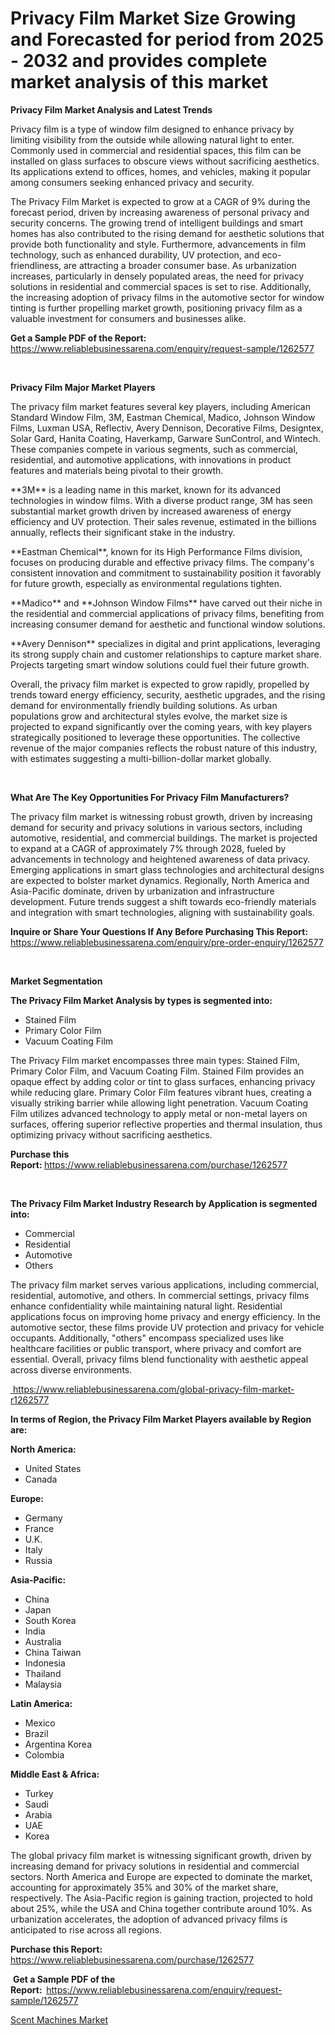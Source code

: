 <p><h1>Privacy Film Market Size Growing and Forecasted for period from 2025 - 2032 and provides complete market analysis of this market</h1></p><p><strong>Privacy Film Market Analysis and Latest Trends</strong></p>
<p><p>Privacy film is a type of window film designed to enhance privacy by limiting visibility from the outside while allowing natural light to enter. Commonly used in commercial and residential spaces, this film can be installed on glass surfaces to obscure views without sacrificing aesthetics. Its applications extend to offices, homes, and vehicles, making it popular among consumers seeking enhanced privacy and security.</p><p>The Privacy Film Market is expected to grow at a CAGR of 9% during the forecast period, driven by increasing awareness of personal privacy and security concerns. The growing trend of intelligent buildings and smart homes has also contributed to the rising demand for aesthetic solutions that provide both functionality and style. Furthermore, advancements in film technology, such as enhanced durability, UV protection, and eco-friendliness, are attracting a broader consumer base. As urbanization increases, particularly in densely populated areas, the need for privacy solutions in residential and commercial spaces is set to rise. Additionally, the increasing adoption of privacy films in the automotive sector for window tinting is further propelling market growth, positioning privacy film as a valuable investment for consumers and businesses alike.</p></p>
<p><strong>Get a Sample PDF of the Report:&nbsp;</strong> <a href="https://www.reliablebusinessarena.com/enquiry/request-sample/1262577?utm_campaign=2514&utm_medium=2&utm_source=Github&utm_content=ia&utm_term=05042025&utm_id=privacy-film">https://www.reliablebusinessarena.com/enquiry/request-sample/1262577</a></p>
<p>&nbsp;</p>
<p><strong>Privacy Film Major Market Players</strong></p>
<p><p>The privacy film market features several key players, including American Standard Window Film, 3M, Eastman Chemical, Madico, Johnson Window Films, Luxman USA, Reflectiv, Avery Dennison, Decorative Films, Designtex, Solar Gard, Hanita Coating, Haverkamp, Garware SunControl, and Wintech. These companies compete in various segments, such as commercial, residential, and automotive applications, with innovations in product features and materials being pivotal to their growth.</p><p>**3M** is a leading name in this market, known for its advanced technologies in window films. With a diverse product range, 3M has seen substantial market growth driven by increased awareness of energy efficiency and UV protection. Their sales revenue, estimated in the billions annually, reflects their significant stake in the industry.</p><p>**Eastman Chemical**, known for its High Performance Films division, focuses on producing durable and effective privacy films. The company's consistent innovation and commitment to sustainability position it favorably for future growth, especially as environmental regulations tighten. </p><p>**Madico** and **Johnson Window Films** have carved out their niche in the residential and commercial applications of privacy films, benefiting from increasing consumer demand for aesthetic and functional window solutions. </p><p>**Avery Dennison** specializes in digital and print applications, leveraging its strong supply chain and customer relationships to capture market share. Projects targeting smart window solutions could fuel their future growth.</p><p>Overall, the privacy film market is expected to grow rapidly, propelled by trends toward energy efficiency, security, aesthetic upgrades, and the rising demand for environmentally friendly building solutions. As urban populations grow and architectural styles evolve, the market size is projected to expand significantly over the coming years, with key players strategically positioned to leverage these opportunities. The collective revenue of the major companies reflects the robust nature of this industry, with estimates suggesting a multi-billion-dollar market globally.</p></p>
<p>&nbsp;</p>
<p><strong>What Are The Key Opportunities For Privacy Film Manufacturers?</strong></p>
<p><p>The privacy film market is witnessing robust growth, driven by increasing demand for security and privacy solutions in various sectors, including automotive, residential, and commercial buildings. The market is projected to expand at a CAGR of approximately 7% through 2028, fueled by advancements in technology and heightened awareness of data privacy. Emerging applications in smart glass technologies and architectural designs are expected to bolster market dynamics. Regionally, North America and Asia-Pacific dominate, driven by urbanization and infrastructure development. Future trends suggest a shift towards eco-friendly materials and integration with smart technologies, aligning with sustainability goals.</p></p>
<p><strong>Inquire or Share Your Questions If Any Before Purchasing This Report:</strong> <a href="https://www.reliablebusinessarena.com/enquiry/pre-order-enquiry/1262577?utm_campaign=2514&utm_medium=2&utm_source=Github&utm_content=ia&utm_term=05042025&utm_id=privacy-film">https://www.reliablebusinessarena.com/enquiry/pre-order-enquiry/1262577</a></p>
<p>&nbsp;</p>
<p><strong>Market Segmentation</strong></p>
<p><strong>The Privacy Film Market Analysis by types is segmented into:</strong></p>
<p><ul><li>Stained Film</li><li>Primary Color Film</li><li>Vacuum Coating Film</li></ul></p>
<p><p>The Privacy Film market encompasses three main types: Stained Film, Primary Color Film, and Vacuum Coating Film. Stained Film provides an opaque effect by adding color or tint to glass surfaces, enhancing privacy while reducing glare. Primary Color Film features vibrant hues, creating a visually striking barrier while allowing light penetration. Vacuum Coating Film utilizes advanced technology to apply metal or non-metal layers on surfaces, offering superior reflective properties and thermal insulation, thus optimizing privacy without sacrificing aesthetics.</p></p>
<p><strong>Purchase this Report:&nbsp;</strong><a href="https://www.reliablebusinessarena.com/purchase/1262577?utm_campaign=2514&utm_medium=2&utm_source=Github&utm_content=ia&utm_term=05042025&utm_id=privacy-film">https://www.reliablebusinessarena.com/purchase/1262577</a></p>
<p>&nbsp;</p>
<p><strong>The Privacy Film Market Industry Research by Application is segmented into:</strong></p>
<p><ul><li>Commercial</li><li>Residential</li><li>Automotive</li><li>Others</li></ul></p>
<p><p>The privacy film market serves various applications, including commercial, residential, automotive, and others. In commercial settings, privacy films enhance confidentiality while maintaining natural light. Residential applications focus on improving home privacy and energy efficiency. In the automotive sector, these films provide UV protection and privacy for vehicle occupants. Additionally, "others" encompass specialized uses like healthcare facilities or public transport, where privacy and comfort are essential. Overall, privacy films blend functionality with aesthetic appeal across diverse environments.</p></p>
<p><a href="https://www.reliablebusinessarena.com/global-privacy-film-market-r1262577?utm_campaign=2514&utm_medium=2&utm_source=Github&utm_content=ia&utm_term=05042025&utm_id=privacy-film">&nbsp;https://www.reliablebusinessarena.com/global-privacy-film-market-r1262577</a></p>
<p><strong>In terms of Region, the Privacy Film Market Players available by Region are:</strong></p>
<p>
    <p> <strong> North America: </strong>
        <ul>
            <li>United States</li>
            <li>Canada</li>
        </ul>
        </p> 
    <p> <strong> Europe: </strong>
        <ul>
            <li>Germany</li>
            <li>France</li>
            <li>U.K.</li>
            <li>Italy</li>
            <li>Russia</li>
        </ul>
        </p> 
    <p> <strong> Asia-Pacific: </strong>
        <ul>
            <li>China</li>
            <li>Japan</li>
            <li>South Korea</li>
            <li>India</li>
            <li>Australia</li>
            <li>China Taiwan</li>
            <li>Indonesia</li>
            <li>Thailand</li>
            <li>Malaysia</li>
        </ul>
        </p> 
    <p> <strong> Latin America: </strong>
        <ul>
            <li>Mexico</li>
            <li>Brazil</li>
            <li>Argentina Korea</li>
            <li>Colombia</li>
        </ul>
        </p> 
    <p> <strong> Middle East & Africa: </strong>
        <ul>
            <li>Turkey</li>
            <li>Saudi</li>
            <li>Arabia</li>
            <li>UAE</li>
            <li>Korea</li>
        </ul>
    </p>
    </p>
<p><p>The global privacy film market is witnessing significant growth, driven by increasing demand for privacy solutions in residential and commercial sectors. North America and Europe are expected to dominate the market, accounting for approximately 35% and 30% of the market share, respectively. The Asia-Pacific region is gaining traction, projected to hold about 25%, while the USA and China together contribute around 10%. As urbanization accelerates, the adoption of advanced privacy films is anticipated to rise across all regions.</p></p>
<p><strong>Purchase this Report: </strong><a href="https://www.reliablebusinessarena.com/purchase/1262577?utm_campaign=2514&utm_medium=2&utm_source=Github&utm_content=ia&utm_term=05042025&utm_id=privacy-film">https://www.reliablebusinessarena.com/purchase/1262577</a></p>
<p>&nbsp;<strong>Get a Sample PDF of the Report:&nbsp;&nbsp;</strong><a href="https://www.reliablebusinessarena.com/enquiry/request-sample/1262577?utm_campaign=2514&utm_medium=2&utm_source=Github&utm_content=ia&utm_term=05042025&utm_id=privacy-film">https://www.reliablebusinessarena.com/enquiry/request-sample/1262577</a></p>
<p><strong></strong></p>
<p><p><a href="https://github.com/manesros8/Market-Research-Report-List-1/blob/main/scent-machines-market.md?utm_campaign=2514&utm_medium=2&utm_source=Github&utm_content=ia&utm_term=05042025&utm_id=privacy-film">Scent Machines Market</a></p></p>